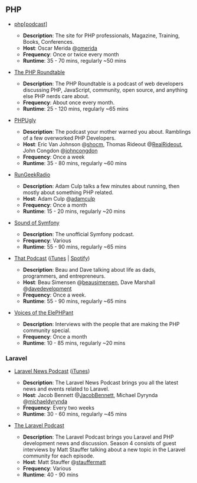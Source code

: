 ## PHP

-   [php\[podcast\]](https://www.phparch.com/podcast)
    
    -   **Description**: The site for PHP professionals, Magazine, Training, Books, Conferences.
    -   **Host**: Oscar Merida @[omerida](https://twitter.com/omerida)
    -   **Frequency**: Once or twice every month
    -   **Runtime**: 35 - 70 mins, regularly ~50 mins
-   [The PHP Roundtable](http://feeds.feedburner.com/PhpRoundtable)
    
    -   **Description**: The PHP Roundtable is a podcast of web developers discussing PHP, JavaScript, community, open source, and anything else PHP nerds care about.
    -   **Frequency**: About once every month.
    -   **Runtime**: 25 - 120 mins, regularly ~65 mins
-   [PHPUgly](https://phpugly.simplecast.fm/)
    
    -   **Description**: The podcast your mother warned you about. Ramblings of a few overworked PHP Developers.
    -   **Host**: Eric Van Johnson @[shocm](https://twitter.com/shocm), Thomas Rideout @[RealRideout](https://twitter.com/RealRideout), John Congdon @[johncongdon](https://twitter.com/johncongdon)
    -   **Frequency**: Once a week
    -   **Runtime**: 35 - 80 mins, regularly ~60 mins
-   [RunGeekRadio](https://rungeekradio.com/)
    
    -   **Description**: Adam Culp talks a few minutes about running, then mostly about something PHP related.
    -   **Host**: Adam Culp @[adamculp](https://twitter.com/adamculp)
    -   **Frequency**: Once a month
    -   **Runtime**: 15 - 20 mins, regularly ~20 mins
-   [Sound of Symfony](http://feed.soundofsymfony.com/rss)
    
    -   **Description**: The unofficial Symfony podcast.
    -   **Frequency**: Various
    -   **Runtime**: 55 - 90 mins, regularly ~65 mins
-   [That Podcast](https://thatpodcast.io/) ([iTunes](https://thatpodcast.io/itunes.rss) | [Spotify](https://open.spotify.com/show/3XYrUZnOFi4dV2aM3PxnYc))
    
    -   **Description**: Beau and Dave talking about life as dads, programmers, and entrepreneurs.
    -   **Host**: Beau Simensen @[beausimensen](https://twitter.com/beausimensen), Dave Marshall @[davedevelopment](https://twitter.com/davedevelopment)
    -   **Frequency**: Once a week.
    -   **Runtime**: 55 - 90 mins, regularly ~65 mins
-   [Voices of the ElePHPant](https://voicesoftheelephpant.com/feed/podcast/)
    
    -   **Description**: Interviews with the people that are making the PHP community special.
    -   **Frequency**: Once a month
    -   **Runtime**: 10 - 85 mins, regularly ~20 mins

### Laravel

-   [Laravel News Podcast](https://laravel-news.com/podcast/) ([iTunes](https://itunes.apple.com/us/podcast/laravel-news-podcast/id1051289963?mt=2&at=1l3vuLL))
    
    -   **Description**: The Laravel News Podcast brings you all the latest news and events related to Laravel.
    -   **Host**: Jacob Bennett @[JacobBennett](https://twitter.com/JacobBennett), Michael Dyrynda @[michaeldyrynda](https://twitter.com/michaeldyrynda)
    -   **Frequency**: Every two weeks
    -   **Runtime**: 30 - 60 mins, regularly ~45 mins
-   [The Laravel Podcast](https://laravelpodcast.com/)
    
    -   **Description**: The Laravel Podcast brings you Laravel and PHP development news and discussion. Season 4 consists of guest interviews by Matt Stauffer talking about a new topic in the Laravel community for each episode.
    -   **Host**: Matt Stauffer @[stauffermatt](https://twitter.com/stauffermatt)
    -   **Frequency**: Various
    -   **Runtime**: 40 - 90 mins